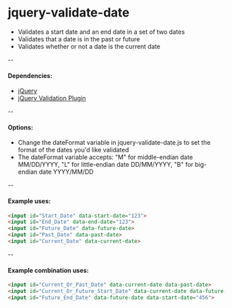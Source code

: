 # jquery-validate-date

 * Validates a start date and an end date in a set of two dates
 * Validates that a date is in the past or future
 * Validates whether or not a date is the current date

--

#### Dependencies:
* [jQuery](https://jquery.com/)
* [jQuery Validation Plugin](https://jqueryvalidation.org/)

--

#### Options:
* Change the dateFormat variable in jquery-validate-date.js to set the format of the dates you'd like validated
* The dateFormat variable accepts: "M" for middle-endian date MM/DD/YYYY, "L" for little-endian date DD/MM/YYYY, "B" for big-endian date YYYY/MM/DD

--

#### Example uses:
```html
<input id="Start_Date" data-start-date="123">
<input id="End_Date" data-end-date="123">
<input id="Future_Date" data-future-date>
<input id="Past_Date" data-past-date>
<input id="Current_Date" data-current-date>
```

--

#### Example combination uses:
```html
<input id="Current_Or_Past_Date" data-current-date data-past-date>
<input id="Current_Or_Future_Start_Date" data-current-date data-future-date data-start-date="456">
<input id="Future_End_Date" data-future-date data-start-date="456">
```